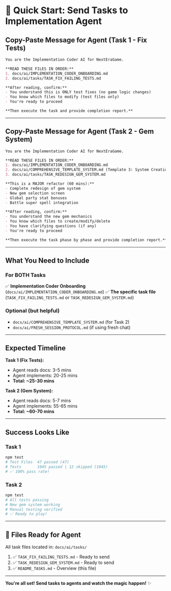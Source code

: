 # 🚀 Quick Start: Send Tasks to Implementation Agent

## Copy-Paste Message for Agent (Task 1 - Fix Tests)

```markdown
You are the Implementation Coder AI for NextEraGame.

**READ THESE FILES IN ORDER:**
1. docs/ai/IMPLEMENTATION_CODER_ONBOARDING.md
2. docs/ai/tasks/TASK_FIX_FAILING_TESTS.md

**After reading, confirm:**
- You understand this is ONLY test fixes (no game logic changes)
- You know which files to modify (test files only)
- You're ready to proceed

**Then execute the task and provide completion report.**
```

---

## Copy-Paste Message for Agent (Task 2 - Gem System)

```markdown
You are the Implementation Coder AI for NextEraGame.

**READ THESE FILES IN ORDER:**
1. docs/ai/IMPLEMENTATION_CODER_ONBOARDING.md
2. docs/ai/COMPREHENSIVE_TEMPLATE_SYSTEM.md (Template 3: System Creation)
3. docs/ai/tasks/TASK_REDESIGN_GEM_SYSTEM.md

**This is a MAJOR refactor (60 mins):**
- Complete redesign of gem system
- New gem selection screen
- Global party stat bonuses
- Battle super spell integration

**After reading, confirm:**
- You understand the new gem mechanics
- You know which files to create/modify/delete
- You have clarifying questions (if any)
- You're ready to proceed

**Then execute the task phase by phase and provide completion report.**
```

---

## What You Need to Include

### For BOTH Tasks

✅ **Implementation Coder Onboarding** (`docs/ai/IMPLEMENTATION_CODER_ONBOARDING.md`)
✅ **The specific task file** (`TASK_FIX_FAILING_TESTS.md` or `TASK_REDESIGN_GEM_SYSTEM.md`)

### Optional (but helpful)

- `docs/ai/COMPREHENSIVE_TEMPLATE_SYSTEM.md` (for Task 2)
- `docs/ai/FRESH_SESSION_PROTOCOL.md` (if using fresh chat)

---

## Expected Timeline

**Task 1 (Fix Tests):**

- Agent reads docs: 3-5 mins
- Agent implements: 20-25 mins
- **Total: ~25-30 mins**

**Task 2 (Gem System):**

- Agent reads docs: 5-7 mins
- Agent implements: 55-65 mins
- **Total: ~60-70 mins**

---

## Success Looks Like

### Task 1

```bash
npm test
# Test Files  47 passed (47)
# Tests       1045 passed | 12 skipped (1045)
# ✅ 100% pass rate!
```

### Task 2

```bash
npm test
# All tests passing
# New gem system working
# Manual testing verified
# ✅ Ready to play!
```

---

## 🎯 Files Ready for Agent

All task files located in: `docs/ai/tasks/`

1. ✅ `TASK_FIX_FAILING_TESTS.md` - Ready to send
2. ✅ `TASK_REDESIGN_GEM_SYSTEM.md` - Ready to send
3. ✅ `README_TASKS.md` - Overview (this file)

---

**You're all set! Send tasks to agents and watch the magic happen!** ✨
